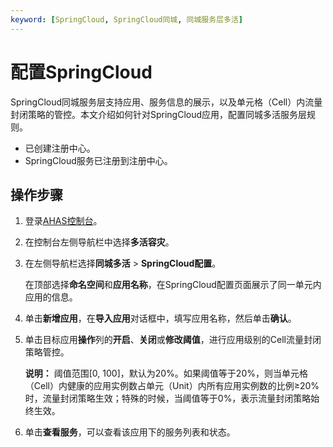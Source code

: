 ```yaml
---
keyword: [SpringCloud, SpringCloud同城, 同城服务层多活]
---
```


# 配置SpringCloud

SpringCloud同城服务层支持应用、服务信息的展示，以及单元格（Cell）内流量封闭策略的管控。本文介绍如何针对SpringCloud应用，配置同城多活服务层规则。

-   已创建注册中心。
-   SpringCloud服务已注册到注册中心。

## 操作步骤

1.  登录[AHAS控制台](https://ahas.console.aliyun.com)。

2.  在控制台左侧导航栏中选择**多活容灾**。

3.  在左侧导航栏选择**同城多活** \> **SpringCloud配置**。

    在顶部选择**命名空间**和**应用名称**，在SpringCloud配置页面展示了同一单元内应用的信息。

4.  单击**新增应用**，在**导入应用**对话框中，填写应用名称，然后单击**确认**。

5.  单击目标应用**操作**列的**开启**、**关闭**或**修改阈值**，进行应用级别的Cell流量封闭策略管控。

    **说明：** 阈值范围\[0, 100\]，默认为20%。如果阈值等于20%，则当单元格（Cell）内健康的应用实例数占单元（Unit）内所有应用实例数的比例≥20%时，流量封闭策略生效；特殊的时候，当阈值等于0%，表示流量封闭策略始终生效。

6.  单击**查看服务**，可以查看该应用下的服务列表和状态。


